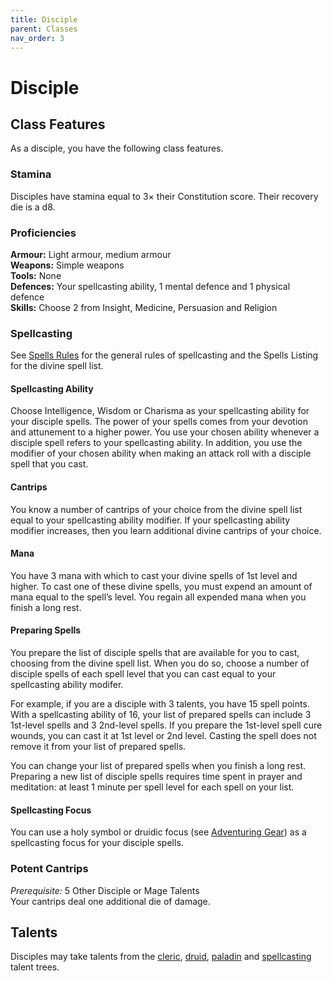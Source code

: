 ```yaml
---
title: Disciple
parent: Classes
nav_order: 3
---
```


# Disciple

## Class Features
As a disciple, you have the following class features.

### Stamina
Disciples have stamina equal to 3× their Constitution score. Their recovery die is a d8.

### Proficiencies
**Armour:** Light armour, medium armour<br>
**Weapons:** Simple weapons<br>
**Tools:** None<br>
**Defences:** Your spellcasting ability, 1 mental defence and 1 physical defence<br>
**Skills:** Choose 2 from Insight, Medicine, Persuasion and Religion

### Spellcasting
See [Spells Rules](https://stormchaserroleplaying.com/stormchaserRPG/Spellcasting/) for the general rules of spellcasting and the Spells Listing for the divine spell list.

#### Spellcasting Ability
Choose Intelligence, Wisdom or Charisma as your spellcasting ability for your disciple spells. The power of your spells comes from your devotion and attunement to a higher power. You use your chosen ability whenever a disciple spell refers to your spellcasting ability. In addition, you use the modifier of your chosen ability when making an attack roll with a disciple spell that you cast.

#### Cantrips
You know a number of cantrips of your choice from the divine spell list equal to your spellcasting ability modifier. If your spellcasting ability modifier increases, then you learn additional divine cantrips of your choice.

#### Mana
You have 3 mana with which to cast your divine spells of 1st level and higher. To cast one of these divine spells, you must expend an amount of mana equal to the spell’s level. You regain all expended mana when you finish a long rest.

#### Preparing Spells
You prepare the list of disciple spells that are available for you to cast, choosing from the divine spell list. When you do so, choose a number of disciple spells of each spell level that you can cast equal to your spellcasting ability modifer.

For example, if you are a disciple with 3 talents, you have 15 spell points. With a spellcasting ability of 16, your list of prepared spells can include 3 1st-level spells and 3 2nd-level spells. If you prepare the 1st-level spell cure wounds, you can cast it at 1st level or 2nd level. Casting the spell does not remove it from your list of prepared spells.

You can change your list of prepared spells when you finish a long rest. Preparing a new list of disciple spells requires time spent in prayer and meditation: at least 1 minute per spell level for each spell on your list.

#### Spellcasting Focus
You can use a holy symbol or druidic focus (see [Adventuring Gear](https://stormchaserroleplaying.com/stormchaserRPG/Equipment/AdventuringGear/)) as a spellcasting focus for your disciple spells.

### Potent Cantrips
*Prerequisite:* 5 Other Disciple or Mage Talents<br>
Your cantrips deal one additional die of damage.

## Talents
Disciples may take talents from the [cleric](https://stormchaserroleplaying.com/stormchaserRPG/Talents/Cleric/), [druid](https://stormchaserroleplaying.com/stormchaserRPG/Talents/Druid/), [paladin](https://stormchaserroleplaying.com/stormchaserRPG/Talents/Paladin/) and [spellcasting](https://stormchaserroleplaying.com/stormchaserRPG/Talents/Spellcasting/) talent trees.
